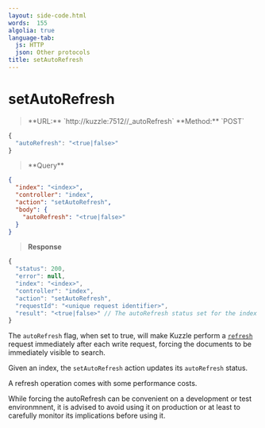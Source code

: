 ```yaml
---
layout: side-code.html
words:  155
algolia: true
language-tab:
  js: HTTP
  json: Other protocols
title: setAutoRefresh
---
```


# setAutoRefresh


<blockquote class="js">
<p>
**URL:** `http://kuzzle:7512/<index>/_autoRefresh`  
**Method:** `POST`
</p>
</blockquote>

```js
{
  "autoRefresh": "<true|false>"
}
```

<blockquote class="json">
<p>
**Query**
</p>
</blockquote>


```json
{
  "index": "<index>",
  "controller": "index",
  "action": "setAutoRefresh",
  "body": {
    "autoRefresh": "<true|false>"
  }
}
```

>**Response**

```javascript
{
  "status": 200,
  "error": null,
  "index": "<index>",
  "controller": "index",
  "action": "setAutoRefresh",
  "requestId": "<unique request identifier>",
  "result": "<true|false>" // The autoRefresh status set for the index
}
```

The `autoRefresh` flag, when set to true, will make Kuzzle perform a
[`refresh`](https://www.elastic.co/guide/en/elasticsearch/guide/5.x/near-real-time.html#refresh-api) request
immediately after each write request, forcing the documents to be immediately visible to search.

Given an index, the `setAutoRefresh` action updates its `autoRefresh` status.

<aside class="left warning">
  <p>
    A refresh operation comes with some performance costs.
  </p>
  <p>
    While forcing the autoRefresh can be convenient on a development or test environmnent, it is advised to avoid
    using it on production or at least to carefully monitor its implications before using it.
  </p>
</aside>
